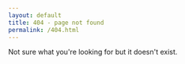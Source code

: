```yaml
---
layout: default
title: 404 - page not found
permalink: /404.html
---
```


Not sure what you're looking for but it doesn't exist. 